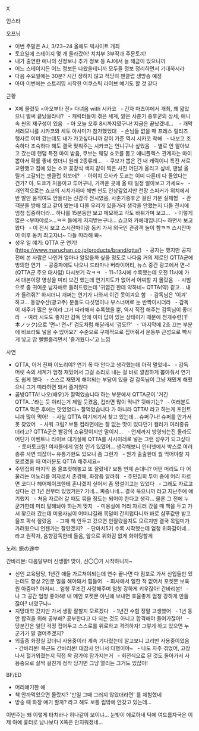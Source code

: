


X



인스타

오프닝
- 이번 주말은 AJ, 3/23~24 올해도 빅사이트 개최
- 토요일에 스테이지 몇 개 올라갔어! 치치부 3부작과 주문토끼!
- 내가 출연한 애니의 신정보나 추가 정보 등 AJ에서 늘 해금이 있으니까
- 어느 스테이지든 어느 정보든 나왔을테니까 모두들 정보 정리하면서 기대하시라
- 다음 수요일에는 30분? 시간 정하지 않고 적당히 팬클럽 생방송 예정
- 아마 이번에는 스트리밍 시작한 어쿠스틱 라이브 얘기도 할 것 같다

근황
- X에 올렸듯 <아오부타 전> 다녀옴 with 시카코
  - 긴자 마츠야에서 개최, 꽤 짧았으니 벌써 끝났을라나?
  - 캐릭터들이 겪은 세계, 앓은 사춘기 증후군의 상세, 애니 속 씬의 재구성이 있음
  - 아 오늘 오후 8시까지였구나! 지금은 끝났겠네... 
  - 개막 세레모니를 시카코와 세토 아사미가 참가했었대
  - 손님들 없을 때 프레스 릴리즈 행사로 이미 갔는데도 내가 가고싶다니까 같이 가준 역시 시카코 착해
  - 나보고 조숙하다 조숙하다 해도 결국 맞춰주는 시카코는 언니구나 싶었음
  - 별로 안 알아보고 갔는데 랜덤 특전 마이 받음, 쿠보는 웨딩 쇼코를 뽑고 애니플렉스 관계자는 마이 뽑아서 확률 좋네 했더니 원래 2종류래...
  - 쿠보가 뽑은 건 내 캐릭이니 특전 서로 교환했고 집에 있는 쇼코 꽃장식 색지 같이 찍은 사진 어딘가 올리고 싶네, 맨날 올릴거 고갈되는 팬클럽 회보에?
  - 아이치 오사카 도쿄는 이미 다른데 다 돌았다는 건가? 아, 도쿄가 처음이고 투어구나, 가까운 곳에 올 때 일정 알아보고 가세요~
  - 개인적으로는 쇼코의 시치가하마 해변 씬도 인상깊었지만 천장 스피커가 위치에서 반 발만 움직여도 안들리는 신감각 전시였음, 사춘기증후군 걸린 기분 실체험
  - 관객분들 방해 않고 같이 봤는데 다들 우리가 있을거라 생각을 안했는지 다들 전시에 엄청 집중하더라... 하나를 15분동안 보고 메모하고 각도 바꿔가며 보고...
  - 이렇게 많은 <부따야로>...ㅋㅋ 들에게 지지받는구나... 쇼코와 카에데입니다~ 하면서 보고 왔다
  - 이 전시 보고 스시잔마이랑 동키 가서 외국인 관광객 놀이 함ㅋㅋ 스시잔마이 이후 동키 최고자너~ 다들 따라해 봐~
- 성우 일 얘기: QTTA 군 연기! (https://www.maruchan.co.jp/products/brand/qtta/)
  - 공지는 했지만 공지 전에 본 사람은 나인거 얼마나 알았을까 싶을 정도로 나다움 거의 제로인 QTTA군에 빙의한 연기
  - 공중파에도 나오니 드라마나 버라이어티, 뉴스 중간 광고에서 면~!(QTTA군 주요 대사임) 다시보기 각ㅋㅋ
  - 11~13시에 수록했는데 오전 11시에 가서 대본이랑 영상을 미리 보긴 했는데 연기지도가 없어서 어찌할 지 몰랐음
  - 시범으로 좀 귀여운 남자애로 들려드렸는데 '귀엽긴 한데 약하네~ QTTA(약) 같고... 내가 들려줘?' 하시더니 개쩌는 연기가 나와서 이건 못이겨요 함
  - 감독님은 '이겨' 하고... 동양수산(광고주) 분들도 다섯명이나 부스너머로 눈 반짝이시더라
  - 감독이 재주가 많은 분이라 그거 따라해서 수록했을 뿐, 역시 직접 해주는 감독님이 좋더라
  - 여러 시도도 좋지만 감독 안에 이미 답이 있는 상태이기 때문에 천개수련(千本ノック)으로 '면~! 면~!' 검도처럼 해달래서 '검도!?'
  - '마지막에 2초 끄는 부분에 비브라토 넣을 수 있어요?' 수준으로 구체적으로 집어줘서 운동부 근성으로 빡시게 넣고 땀 뻘뻘흘리면서 '즐거웠다~'고 느낌

사연
- QTTA, 이거 진짜 이노리야? 연기 폭 다 안다고 생각했는데 아직 멀었네~
  - 감독 머릿 속의 세계가 엄청 재밌어서 그걸 소리로 내는 걸 바로 깔끔하게 뽑아줘서 연기도 쉽게 했다
  - 스스로 재밌게 해야되는 부담이 있을 걸 감독님이 그냥 재밌게 해줬으니 그거 따라하면 돼서 즐거웠다
- 곰방QTTA! 나오(배우)가 잘먹었습니다 하는 부분에서 QTTA군이 '거긴 QTTA...'라는 듯 야리는거 제일 웃겼음, 컵라면 많이 먹니? 뒷얘기는?
  - 여러분도 QTTA 먹은 후에는 맛있었다~ 잘먹었습니다 가 아니라 QTTA! 라고 하는게 포인트니까 많이 먹어!
  - 사실 QTTA 여기저기서 찾고 있는데... 슈퍼구나! 슈퍼를 안가서 못 찾았어
  - 사워 크림? 보통 컵라면에는 잘 없는 맛이 있다던가 컬러가 여러종류더라고? QTTA군은 빨강의 쇼유맛이지만 말이지...
  - 언제까지 방영되는진 몰라도 어딘가 이벤트나 라이브 대기실에 QTTA를 사시이레로 넣는 그런 성우가 되고싶다 
  - 토마토크림! 여자들에게 엄청 인기 있댔어... 생각해보니 인터넷에서 박스로 여러종류 사면 되잖아~ 유통기한도 있으니 좀 그런가
  - 뭔가 출출한데 뭘 먹어야할 지 모르겠을 때 여러분도 QTTA 해주세요~
- 주민집회 마지막 쯤 울프컷해놓고 또 잘랐네? 보통 언제 손대니? 어떤 머리도 다 어울리는 이노리를 여자로서 존경해, 화장품 알려줘
  - 주민집회 투어 중에 머리 자르면 코디나 헤어메이크한테 혼나겠지 싶어서 좀 망설이고는 있었다
  - 그래도 자르고 싶다는 건 1년 전부터 있었거든? 기네... 짜증나네... 결국 묶으니까 라고 지난주에 얘기했지
  - 처음 자르러 갈 때도 묶을 정도는 되어야 한다고 생각... 물론 그 전에 누군가한테 미리 말해놔야 하는게 맞지
  - 미용실에 머리 자르러 갔을 때 책을 두고 가서 찾으러 갔는데 미용사님이 어떠냐길래 목덜미 간지럽다니까 바로 샴푸값만 받고 울프 팍삭 잘랐음
  - 그때 책 안두고 갔으면 안잘랐을지도 모르지만 결국 목덜미가 가려웠으니 언젠가는 잘랐겠지?
  - 단마치5기 수록 시작했는데 엄청 위화감이네... 라고 원작자, 음향감독한테 들음, 앞으로 위화감 없게 화이팅할게

노래: 旅の途中

간바리본: 다음달부터 신생활! 맞아, 신〇〇가 시작하니까~
- 신인 교육담당, 1년간 애들 가르쳐야되는데 연수 끝나면 다 점포로 가서 신입들만 있는데도 항상 2인분 일을 해야돼서 힘들어
  - 회사에서 일한 적 없어서 포켓몬 보육원 아줌마? 아저씨... 엄청 무조건 사랑해주며 엄청 강하게 키우잖아! 간바리본!
  - 나 그 공간 엄청 좋아해! 내 메인 포켓몬 아닌애 보내면 효율좋게 엄청 강하게 만들잖아? 너였구나~
- 지망대학 갔지만 가서 생활 잘할지 모르겠다
  - 1년간 수험 정말 고생했어
  - 1년 동안 합격을 위해 공부해? 공부한다고 다 되는 것도 아니고 합격해야 들어가잖아!
  - 당분간은 일단 걱정 접어두고 스스로를 위로하고 격려하자! 그렇게 하고 있으면 누군가가 말 걸어주겠지?
- 외출중 화장실 갔더니 사용중이라 계속 기다렸는데 알고보니 고리만 사용중이었음
  - 간바리본! 복근도 간바리본! 대참사 안나서 다행이야~
  - 나도 자주 겪었어, 고장나서 헐거워졌는지 직접 꽉 잠가야 잠가지는거
  - 회전식으로 된 것도 돌아가서 사용중으로 살짝 걸친게 정작 당기면 그냥 열리는 그거도 있잖아!

BF/ED
- 머리얘기한 애
- 책 안까먹었으면 몰랐지? '만일 그때 그러지 않았더라면' 를 체험했네
- 방송 때 화장 얘기 할까? 라고 해도 보통 립밖에 안갖고 있는데...

이번주는 왜 이렇게 타치바나 히나같이 보이냐... 눈빛이 에로하네
턱에 여드름자국은 이제 아예 흉터로 남나보다 X쪽은 안지워졌네...
